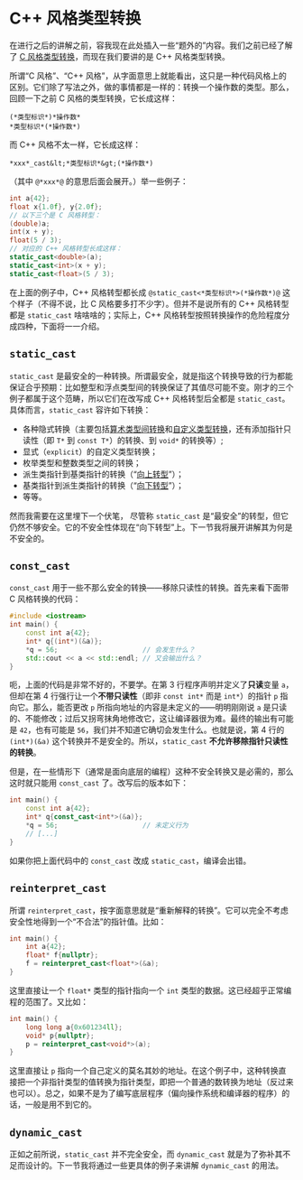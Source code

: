 # C++ 风格类型转换

在进行之后的讲解之前，容我现在此处插入一些“题外的”内容。我们之前已经了解了 [C 风格类型转换](ch02/part2/other_operator#类型转换运算符)，而现在我们要讲的是 C++ 风格类型转换。

所谓“C 风格”、“C++ 风格”，从字面意思上就能看出，这只是一种代码风格上的区别。它们除了写法之外，做的事情都是一样的：转换一个操作数的类型。那么，回顾一下之前 C 风格的类型转换，它长成这样：

```sdsc
(*类型标识*)*操作数*
*类型标识*(*操作数*)
```

而 C++ 风格不太一样，它长成这样：

```sdsc
*xxx*_cast&lt;*类型标识*&gt;(*操作数*)
```

（其中 `@*xxx*@` 的意思后面会展开。）举一些例子：
```cpp
int a{42};
float x{1.0f}, y{2.0f};
// 以下三个是 C 风格转型：
(double)a;
int(x + y);
float(5 / 3);
// 对应的 C++ 风格转型长成这样：
static_cast<double>(a);
static_cast<int>(x + y);
static_cast<float>(5 / 3);
```

在上面的例子中，C++ 风格转型都长成 `@static_cast<*类型标识*>(*操作数*)@` 这个样子（不得不说，比 C 风格要多打不少字）。但并不是说所有的 C++ 风格转型都是 `static_cast` 啥啥啥的；实际上，C++ 风格转型按照转换操作的危险程度分成四种，下面将一一介绍。

## `static_cast`

`static_cast` 是最安全的一种转换。所谓最安全，就是指这个转换导致的行为都能保证合乎预期：比如整型和浮点类型间的转换保证了其值尽可能不变。刚才的三个例子都属于这个范畴，所以它们在改写成 C++ 风格转型后全都是 `static_cast`。具体而言，`static_cast` 容许如下转换：
- 各种隐式转换（主要包括[算术类型间转换](ch02/part2/implicit_conversion)和[自定义类型转换](ch06/cast_overload)，还有添加指针只读性（即 `T*` 到 `const T*`）的转换、到 `void*` 的转换等）;
- 显式（`explicit`）的自定义类型转换；
- 枚举类型和整数类型之间的转换；
- 派生类指针到基类指针的转换（“[向上转型](ch07/inheritance/implicit_cast_in_inheritance#指针转换)”）；
- 基类指针到派生类指针的转换（“[向下转型](ch07/inheritance/implicit_cast_in_inheritance#反之？)”）；
- 等等。

然而我需要在这里埋下一个伏笔， 尽管称 `static_cast` 是“最安全”的转型，但它仍然不够安全。它的不安全性体现在“向下转型”上。下一节我将展开讲解其为何是不安全的。

## `const_cast`

`const_cast` 用于一些不那么安全的转换——移除只读性的转换。首先来看下面带 C 风格转换的代码：
```CPP
#include <iostream>
int main() {
    const int a{42};
    int* q{(int*)(&a)};
    *q = 56;                     // 会发生什么？
    std::cout << a << std::endl; // 又会输出什么？
}
```

呃，上面的代码是非常不好的，不要学。在第 3 行程序声明并定义了**只读**变量 `a`，但却在第 4 行强行让一个**不带只读性**（即非 `const int*` 而是 `int*`）的指针 `p` 指向它。那么，能否更改 `p` 所指向地址的内容是未定义的——明明刚刚说 `a` 是只读的、不能修改；过后又拐弯抹角地修改它，这让编译器很为难。最终的输出有可能是 `42`，也有可能是 `56`，我们并不知道它确切会发生什么。也就是说，第 4 行的 `(int*)(&a)` 这个转换并不是安全的。所以，`static_cast` **不允许移除指针只读性的转换**。

但是，在一些情形下（通常是面向底层的编程）这种不安全转换又是必需的，那么这时就只能用 `const_cast` 了。改写后的版本如下：

```CPP
int main() {
    const int a{42};
    int* q{const_cast<int*>(&a)};
    *q = 56;                     // 未定义行为
    // [...]
}
```

如果你把上面代码中的 `const_cast` 改成 `static_cast`，编译会出错。

## `reinterpret_cast`

所谓 `reinterpret_cast`，按字面意思就是“重新解释的转换”。它可以完全不考虑安全性地得到一个“不合法”的指针值。比如：
```CPP
int main() {
    int a{42};
    float* f{nullptr};
    f = reinterpret_cast<float*>(&a);
}
```

这里直接让一个 `float*` 类型的指针指向一个 `int` 类型的数据。这已经超乎正常编程的范围了。又比如：
```CPP
int main() {
    long long a{0x601234ll};
    void* p{nullptr};
    p = reinterpret_cast<void*>(a);
}
```
这里直接让 `p` 指向一个自己定义的莫名其妙的地址。在这个例子中，这种转换直接把一个非指针类型的值转换为指针类型，即把一个普通的数转换为地址（反过来也可以）。总之，如果不是为了编写底层程序（偏向操作系统和编译器的程序）的话，一般是用不到它的。

## `dynamic_cast`

正如之前所说，`static_cast` 并不完全安全，而 `dynamic_cast` 就是为了弥补其不足而设计的。下一节我将通过一些更具体的例子来讲解 `dynamic_cast` 的用法。